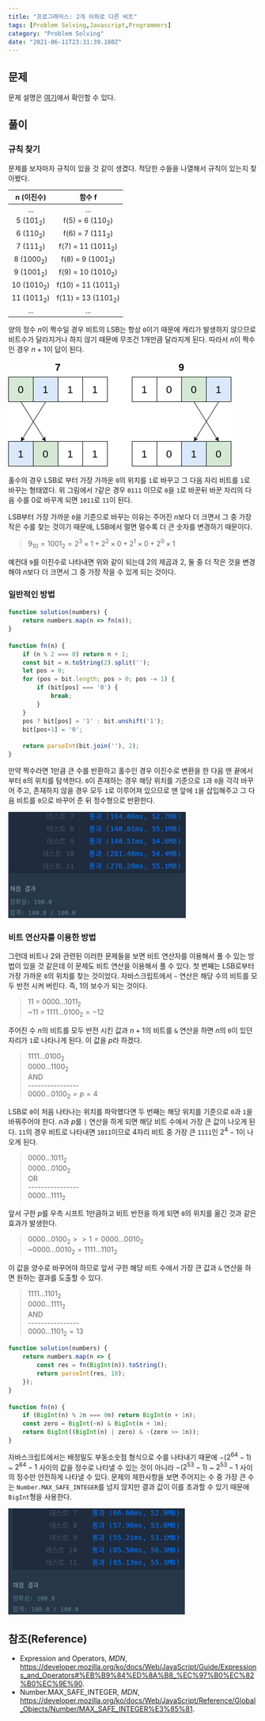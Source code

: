 ```yaml
---
title: "프로그래머스: 2개 이하로 다른 비트"
tags: [Problem Solving,Javascript,Programmers]
category: "Problem Solving"
date: "2021-06-11T23:31:39.180Z"
---
```


## 문제

문제 설명은 [여기](https://programmers.co.kr/learn/courses/30/lessons/77885)에서 확인할 수 있다.

## 풀이

### 규칙 찾기

문제를 보자마자 규칙이 있을 것 같이 생겼다. 적당한 수들을 나열해서 규칙이 있는지 찾아봤다.

|n (이진수)|함수 f|
|:---:|:---:|
|...|...|
|5 ($101_2$)|f(5) = 6 ($110_2$)|
|6 ($110_2$)|f(6) = 7 ($111_2$)|
|7 ($111_2$)|f(7) = 11 ($1011_2$)|
|8 ($1000_2$)|f(8) = 9 ($1001_2$)|
|9 ($1001_2$)|f(9) = 10 ($1010_2$)|
|10 ($1010_2$)|f(10) = 11 ($1011_2$)|
|11 ($1011_2$)|f(11) = 13 ($1101_2$)|
|...|...|

양의 정수 $n$이 짝수일 경우 비트의 LSB는 항상 `0`이기 때문에 캐리가 발생하지 않으므로 비트수가 달라지거나 하지 않기 때문에 무조건 1개만큼 달라지게 된다. 따라서 $n$이 짝수인 경우 $n+1$이 답이 된다.

![Example](bits.png)

홀수의 경우 LSB로 부터 가장 가까운 `0`의 위치를 `1`로 바꾸고 그 다음 자리 비트를 `1`로 바꾸는 형태였다. 위 그림에서 `7`같은 경우 `0111` 이므로 `0`을 `1`로 바꾼뒤 바꾼 자리의 다음 수를 0로 바꾸게 되면 `1011`로 `11`이 된다.

LSB부터 가장 가까운 `0`을 기준으로 바꾸는 이유는 주어진 $n$보다 더 크면서 그 중 가장 작은 수를 찾는 것이기 때문에, LSB에서 멀면 멀수록 더 큰 숫자를 변경하기 때문이다.

> $9_{10} = 1001_2 = 2^3 × 1 + 2^2 × 0 + 2^1 × 0 + 2^0 × 1$

예컨대 `9`를 이진수로 나타내면 위와 같이 되는데 2의 제곱과 2, 둘 중 더 작은 것을 변경해야 $n$보다 더 크면서 그 중 가장 작을 수 있게 되는 것이다.

### 일반적인 방법

```js
function solution(numbers) {
    return numbers.map(n => fn(n));
}

function fn(n) {
    if (n % 2 === 0) return n + 1;
    const bit = n.toString(2).split('');
    let pos = 0;
    for (pos = bit.length; pos > 0; pos -= 1) {
        if (bit[pos] === '0') {
            break;
        }
    }
    pos ? bit[pos] = '1' : bit.unshift('1');
    bit[pos+1] = '0';

    return parseInt(bit.join(''), 2);
}
```

만약 짝수라면 1만큼 큰 수를 반환하고 홀수인 경우 이진수로 변환을 한 다음 맨 끝에서 부터 `0`의 위치를 탐색한다.
`0`이 존재하는 경우 해당 위치를 기준으로 `1`과 `0`을 각각 바꾸어 주고, 존재하지 않을 경우 모두 `1`로 이루어져 있으므로 맨 앞에 `1`을 삽입해주고 그 다음 비트를 `0`으로 바꾸어 준 뒤 정수형으로 반환한다.

![normal solution](normal.png)

### 비트 연산자를 이용한 방법

그런데 비트나 2와 관련된 이러한 문제들을 보면 비트 연산자를 이용해서 풀 수 있는 방법이 있을 것 같은데 이 문제도 비트 연산을 이용해서 풀 수 있다.
첫 번째는 LSB로부터 가장 가까운 `0`의 위치를 찾는 것이었다. 자바스크립트에서 `~` 연산은 해당 수의 비트를 모두 반전 시켜 버린다. 즉, 1의 보수가 되는 것이다.

> 11 = $0000...1011_2$ \
~11 = $1111...0100_2 = -12$

주어진 수 $n$의 비트를 모두 반전 시킨 값과 $n+1$의 비트를 `&` 연산을 하면 $n$의 `0`이 있던 자리가 `1`로 나타나게 된다. 이 값을 $p$라 하겠다.

> $1111...0100_2$ \
> $0000...1100_2$ \
> AND \
> ---------------- \
> $0000...0100_2 = p = 4$

LSB로 `0`이 처음 나타나는 위치를 파악했다면 두 번째는 해당 위치를 기준으로 `0`과 `1`을 바꿔주어야 한다. $n$과 $p$를 `|` 연산을 하게 되면 해당 비트 수에서 가장 큰 값이 나오게 된다. `11`의 경우 비트로 나타내면 `1011`이므로 4자리 비트 중 가장 큰 `1111`인 $2^4 - 1$이 나오게 된다.

> $0000...1011_2$ \
> $0000...0100_2$ \
> OR \
> ---------------- \
> $0000...1111_2$

앞서 구한 $p$를 우측 시프트 1만큼하고 비트 반전을 하게 되면 `0`의 위치를 옮긴 것과 같은 효과가 발생한다.

> $0000...0100_2 >> 1 = 0000...0010_2$\
> ~$0000...0010_2 = 1111...1101_2$

이 값을 양수로 바꾸어야 하므로 앞서 구한 해당 비트 수에서 가장 큰 값과 `&` 연산을 하면 원하는 결과를 도출할 수 있다.

> $1111...1101_2$ \
> $0000...1111_2$ \
> AND \
> ---------------- \
> $0000...1101_2 = 13$

```js
function solution(numbers) {
    return numbers.map(n => {
        const res = fn(BigInt(n)).toString();
        return parseInt(res, 10);
    });
}

function fn(n) {
    if (BigInt(n) % 2n === 0n) return BigInt(n + 1n);
    const zero = BigInt(~n) & BigInt(n + 1n);
    return BigInt((BigInt(n) | zero) & ~(zero >> 1n));
}
```

자바스크립트에서는 배정밀도 부동소숫점 형식으로 수를 나타내기 때문에 $-(2^{64}-1)$ ~ $2^{64}-1$ 사이의 값을 정수로 나타낼 수 있는 것이 아니라 $-(2^{53}-1)$ ~ $2^{53}-1$ 사이의 정수만 안전하게 나타낼 수 있다. 문제의 제한사항을 보면 주어지는 수 중 가장 큰 수는 `Number.MAX_SAFE_INTEGER`를 넘지 않지만 결과 값이 이를 초과할 수 있기 때문에 `BigInt`형을 사용한다.

![bitwise solution](bitwise.png)

## 참조(Reference)

- Expression and Operators, *MDN*, https://developer.mozilla.org/ko/docs/Web/JavaScript/Guide/Expressions_and_Operators#%EB%B9%84%ED%8A%B8_%EC%97%B0%EC%82%B0%EC%9E%90.
- Number.MAX_SAFE_INTEGER, *MDN*, https://developer.mozilla.org/ko/docs/Web/JavaScript/Reference/Global_Objects/Number/MAX_SAFE_INTEGER%E3%85%81.